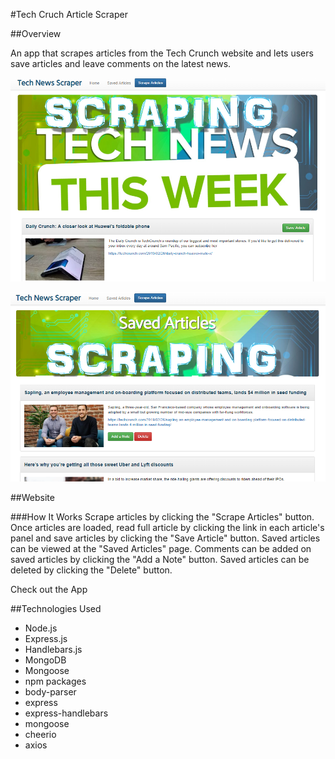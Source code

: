 

#Tech Cruch Article Scraper

##Overview

An app that scrapes articles from the Tech Crunch website and lets users save articles and leave comments on the latest news.

![Tech News Article Scraper](/public/assets/images/demo.png)

![Tech News Saved Articles](/public/assets/images/saved.png)

##Website

###How It Works
Scrape articles by clicking the "Scrape Articles" button.
Once articles are loaded, read full article by clicking the link in each article's panel and save articles by clicking the "Save Article" button.
Saved articles can be viewed at the "Saved Articles" page.
Comments can be added on saved articles by clicking the "Add a Note" button.
Saved articles can be deleted by clicking the "Delete" button.

Check out the App

##Technologies Used
<ul>
<li>Node.js</li>
<li>Express.js</li>
<li>Handlebars.js</li>
<li>MongoDB</li>
<li>Mongoose</li>
<li>npm packages</li>
<li>body-parser</li>
<li>express</li>
<li>express-handlebars</li>
<li>mongoose</li>
<li>cheerio</li>
<li>axios</li>

</ul>











